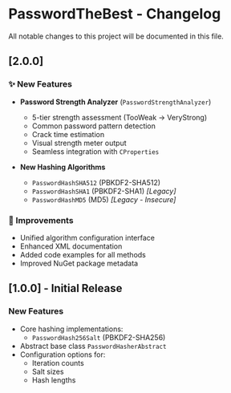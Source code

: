 # PasswordTheBest - Changelog
All notable changes to this project will be documented in this file.

## [2.0.0]

### ✨ New Features
- **Password Strength Analyzer** (`PasswordStrengthAnalyzer`)
  - 5-tier strength assessment (TooWeak → VeryStrong)
  - Common password pattern detection
  - Crack time estimation
  - Visual strength meter output
  - Seamless integration with `CProperties`
  
- **New Hashing Algorithms**
  - `PasswordHashSHA512` (PBKDF2-SHA512)
  - `PasswordHashSHA1` (PBKDF2-SHA1) *[Legacy]*
  - `PasswordHashMD5` (MD5) *[Legacy - Insecure]*

### 🔧 Improvements
- Unified algorithm configuration interface
- Enhanced XML documentation
- Added code examples for all methods
- Improved NuGet package metadata


## [1.0.0] - Initial Release
### New Features
- Core hashing implementations:
  - `PasswordHash256Salt` (PBKDF2-SHA256)
- Abstract base class `PasswordHasherAbstract`
- Configuration options for:
  - Iteration counts
  - Salt sizes
  - Hash lengths
